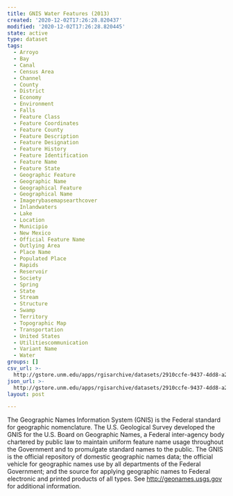 ```yaml
---
title: GNIS Water Features (2013)
created: '2020-12-02T17:26:28.820437'
modified: '2020-12-02T17:26:28.820445'
state: active
type: dataset
tags:
  - Arroyo
  - Bay
  - Canal
  - Census Area
  - Channel
  - County
  - District
  - Economy
  - Environment
  - Falls
  - Feature Class
  - Feature Coordinates
  - Feature County
  - Feature Description
  - Feature Designation
  - Feature History
  - Feature Identification
  - Feature Name
  - Feature State
  - Geographic Feature
  - Geographic Name
  - Geographical Feature
  - Geographical Name
  - Imagerybasemapsearthcover
  - Inlandwaters
  - Lake
  - Location
  - Municipio
  - New Mexico
  - Official Feature Name
  - Outlying Area
  - Place Name
  - Populated Place
  - Rapids
  - Reservoir
  - Society
  - Spring
  - State
  - Stream
  - Structure
  - Swamp
  - Territory
  - Topographic Map
  - Transportation
  - United States
  - Utilitiescommunication
  - Variant Name
  - Water
groups: []
csv_url: >-
  http://gstore.unm.edu/apps/rgisarchive/datasets/2910ccfe-9437-4dd8-a215-94047a740748/gniswater.derived.csv
json_url: >-
  http://gstore.unm.edu/apps/rgisarchive/datasets/2910ccfe-9437-4dd8-a215-94047a740748/gniswater.derived.json
layout: post

---
```

The Geographic Names Information System (GNIS) is the Federal standard for geographic nomenclature. The U.S. Geological Survey developed the GNIS for the U.S. Board on Geographic Names, a Federal inter-agency body chartered by public law to maintain uniform feature name usage throughout the Government and to promulgate standard names to the public. The GNIS is the official repository of domestic geographic names data; the official vehicle for geographic names use by all departments of the Federal Government; and the source for applying geographic names to Federal electronic and printed products of all types. See http://geonames.usgs.gov for additional information.
